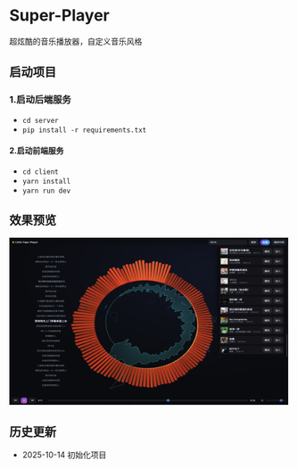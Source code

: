 # Super-Player
超炫酷的音乐播放器，自定义音乐风格

## 启动项目
### 1.启动后端服务
- `cd server`
- `pip install -r requirements.txt`

#### 2.启动前端服务
- `cd client`
- `yarn install`
- `yarn run dev`

## 效果预览
<img src="./img/1.png" width="500" height="300">

## 历史更新
- 2025-10-14 初始化项目